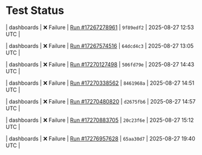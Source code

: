 # Test Status

| dashboards | ❌ Failure | [Run #17267278961](https://github.com/yiptsunho/demo_master_repository_for_CICD/actions/runs/17267247095) | `9f89edf2` | 2025-08-27 12:53 UTC |

| dashboards | ❌ Failure | [Run #17267574516](https://github.com/yiptsunho/demo_master_repository_for_CICD/actions/runs/17267542372) | `64dcd4c3` | 2025-08-27 13:05 UTC |

| dashboards | ❌ Failure | [Run #17270127498](https://github.com/yiptsunho/demo_master_repository_for_CICD/actions/runs/17270087547) | `506fd79e` | 2025-08-27 14:43 UTC |

| dashboards | ❌ Failure | [Run #17270338562](https://github.com/yiptsunho/demo_master_repository_for_CICD/actions/runs/17270280231) | `8461968a` | 2025-08-27 14:51 UTC |

| dashboards | ❌ Failure | [Run #17270480820](https://github.com/yiptsunho/demo_master_repository_for_CICD/actions/runs/17270424784) | `d2675fb6` | 2025-08-27 14:57 UTC |

| dashboards | ❌ Failure | [Run #17270883705](https://github.com/yiptsunho/demo_master_repository_for_CICD/actions/runs/17270732989) | `20c23f6e` | 2025-08-27 15:12 UTC |

| dashboards | ❌ Failure | [Run #17276957628](https://github.com/yiptsunho/demo_master_repository_for_CICD/actions/runs/17276899609) | `65aa30d7` | 2025-08-27 19:40 UTC |
